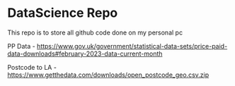 # DataScience Repo

This repo is to store all github code done on my personal pc


PP Data - https://www.gov.uk/government/statistical-data-sets/price-paid-data-downloads#february-2023-data-current-month

Postcode to LA - https://www.getthedata.com/downloads/open_postcode_geo.csv.zip
